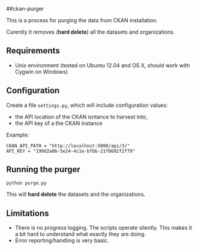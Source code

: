 ##ckan-purger


This is a process for purging the data from CKAN installation.

Curently it removes (**hard delete**) all the datasets and organizations.

## Requirements

* Unix environment (tested on Ubuntu 12.04 and OS X, should work with Cygwin on Windows)

## Configuration
Create a file `settings.py`, which will include configuration values:

- the API location of the CKAN isntance to harvest into,
- the API key of a the CKAN instance

Example:

```
CKAN_API_PATH = "http://localhost:5000/api/3/"
API_KEY = "199d2a0b-5e24-4c1e-bfbb-21f8692f2f79"
```

## Running the purger

`python purge.py`

This will **hard delete** the datasets and the organizations.

## Limitations

- There is no progress logging. The scripts operate silently. This makes it a bit hard to understand what exactly they are doing.
- Error reporting/handling is very basic.

